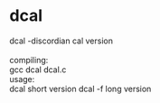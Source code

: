 # dcal
dcal -discordian cal version
<br>
<br>
compiling:<br>
gcc dcal dcal.c
<br>
usage:<br>
dcal                    short version
dcal -f                 long version
